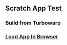 ## Scratch App Test
### Build from Turbowarp
### [Load App In Browser](https://turquoisetnt.github.io/ScratchAppTest/ScratchApp.html)
